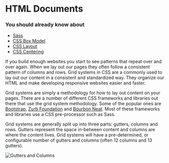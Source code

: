 # HTML Documents

### You should already know about
* [Sass](../sass/README.md)
* [CSS Box Model](../css-box-model/README.md)
* [CSS Layout](../css-box-model/README.md)
* [CSS Centering](../css-centering/README.md)

If you build enough websites you start to see patterns that repeat over and over again. When we lay out our pages they often follow a consistent pattern of columns and rows. Grid systems in CSS are a commonly used to lay out our content in a consistent and standardized way. They organize our HTML and make developing responsive websites easier and faster.

Grid systems are simply a methodology for how to lay out content on your pages. There are a number of different CSS frameworks and libraries out there that use the grid system methodology. Some of the popular ones are [Bootstrap](http://getbootstrap.com), [Zurb Foundation](http://foundation.zurb.com/) and [Bourbon Neat](http://neat.bourbon.io/). Most of these frameworks and libraries use a CSS pre-processor such as Sass.

Grid systems are generally split up into three parts: gutters, columns and rows. Gutters represent the space in-between content and columns are where the content lives. Grid systems will have a pre-determined, or configurable number of gutters and columns (often 12 columns and 13 gutters).

![Gutters and Columns](/gutters-columns.png)